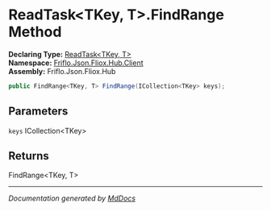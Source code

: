 ﻿<!--  
  <auto-generated>   
    The contents of this file were generated by a tool.  
    Changes to this file may be list if the file is regenerated  
  </auto-generated>   
-->

# ReadTask\<TKey, T\>.FindRange Method

**Declaring Type:** [ReadTask\<TKey, T\>](../index.md)  
**Namespace:** [Friflo.Json.Fliox.Hub.Client](../../index.md)  
**Assembly:** Friflo.Json.Fliox.Hub

```csharp
public FindRange<TKey, T> FindRange(ICollection<TKey> keys);
```

## Parameters

`keys`  ICollection\<TKey\>

## Returns

FindRange\<TKey, T\>

___

*Documentation generated by [MdDocs](https://github.com/ap0llo/mddocs)*
